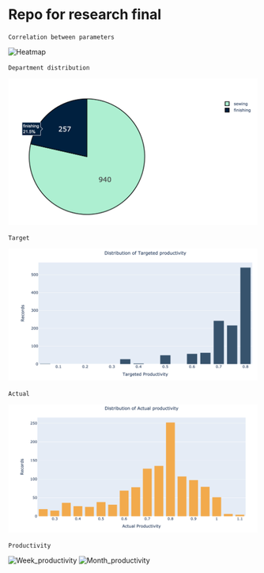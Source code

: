 # Repo for research final

`
Correlation between parameters
`

<img src="/screenshot/Heatmap" alt="Heatmap"/>

`
Department distribution
`

<img src="/screenshot/deparment_distribution.png" alt="Dept distribution"/>

`
Target
`

<img src="/screenshot/target.png" alt="Target by authorities"/>

`
Actual
`

<img src="/screenshot/actual.png" alt="Actual production rate"/>

`
Productivity
`

<img src="/screenshot/Week_productivity" alt="Week_productivity"/>
<img src="/screenshot/Month_productivity" alt="Month_productivity"/>